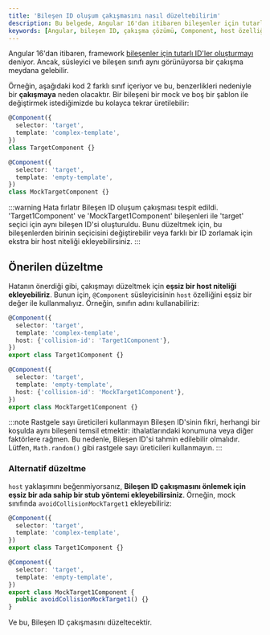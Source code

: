 ```yaml
---
title: 'Bileşen ID oluşum çakışmasını nasıl düzeltebilirim'
description: Bu belgede, Angular 16'dan itibaren bileşenler için tutarlı ID'ler oluşturma sürecinde ortaya çıkabilecek çakışmalar ve bunları nasıl düzeltebileceğiniz hakkında bilgi verilmektedir. Çeşitli yöntemler kullanılarak bu çakışmaların nasıl önlenebileceği ele alınmaktadır.
keywords: [Angular, bileşen ID, çakışma çözümü, Component, host özelliği]
---
```


Angular 16'dan itibaren, framework [bileşenler için tutarlı ID'ler oluşturmayı](https://github.com/angular/angular/commit/0e5f9ba6f427a79a0b741c1780cd2ff72cc3100a#diff-4374dd238deae3e4714315fc97bb9983092ada87475d8e0b8d28e191571941deR668) deniyor. Ancak, süsleyici ve bileşen sınıfı aynı görünüyorsa bir çakışma meydana gelebilir.

Örneğin, aşağıdaki kod 2 farklı sınıf içeriyor ve bu, benzerlikleri nedeniyle bir **çakışmaya** neden olacaktır. Bir bileşeni bir mock ve boş bir şablon ile değiştirmek istediğimizde bu kolayca tekrar üretilebilir:

```ts
@Component({
  selector: 'target',
  template: 'complex-template',
})
class TargetComponent {}

@Component({
  selector: 'target',
  template: 'empty-template',
})
class MockTargetComponent {}
```

:::warning Hata fırlatır
Bileşen ID oluşum çakışması tespit edildi. 'Target1Component' ve 'MockTarget1Component' bileşenleri ile 'target' seçici için aynı bileşen ID'si oluşturuldu. Bunu düzeltmek için, bu bileşenlerden birinin seçicisini değiştirebilir veya farklı bir ID zorlamak için ekstra bir host niteliği ekleyebilirsiniz.
:::

## Önerilen düzeltme

Hatanın önerdiği gibi, çakışmayı düzeltmek için **eşsiz bir host niteliği ekleyebiliriz**. Bunun için, `@Component` süsleyicisinin `host` özelliğini eşsiz bir değer ile kullanmalıyız. Örneğin, sınıfın adını kullanabiliriz:

```ts
@Component({
  selector: 'target',
  template: 'complex-template',
  host: {'collision-id': 'Target1Component'},
})
export class Target1Component {}

@Component({
  selector: 'target',
  template: 'empty-template',
  host: {'collision-id': 'MockTarget1Component'},
})
export class MockTarget1Component {}
```

:::note Rastgele sayı üreticileri kullanmayın
Bileşen ID'sinin fikri, herhangi bir koşulda aynı bileşeni temsil etmektir: ithalatlarındaki konumuna veya diğer faktörlere rağmen. Bu nedenle, Bileşen ID'si tahmin edilebilir olmalıdır. Lütfen, `Math.random()` gibi rastgele sayı üreticileri kullanmayın.
:::

### Alternatif düzeltme

`host` yaklaşımını beğenmiyorsanız, **Bileşen ID çakışmasını önlemek için eşsiz bir ada sahip bir stub yöntemi ekleyebilirsiniz**. Örneğin, mock sınıfında `avoidCollisionMockTarget1` ekleyebiliriz:

```ts
@Component({
  selector: 'target',
  template: 'complex-template',
})
export class Target1Component {}

@Component({
  selector: 'target',
  template: 'empty-template',
})
export class MockTarget1Component {
  public avoidCollisionMockTarget1() {}
}
```

Ve bu, Bileşen ID çakışmasını düzeltecektir.